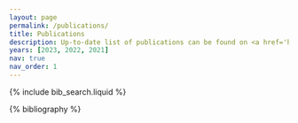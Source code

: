 ```yaml
---
layout: page
permalink: /publications/
title: Publications
description: Up-to-date list of publications can be found on <a href='https://scholar.google.com/citations?user=nxGwojoAAAAJ'>Google Scholar</a>.
years: [2023, 2022, 2021]
nav: true
nav_order: 1
---
```


<!-- _pages/publications.md -->

<!-- Bibsearch Feature -->

{% include bib_search.liquid %}

<div class="publications">

{% bibliography %}

</div>
